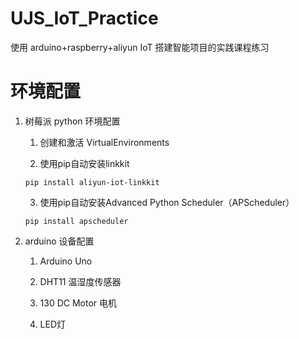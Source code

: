 # UJS_IoT_Practice
使用 arduino+raspberry+aliyun IoT 搭建智能项目的实践课程练习

# 环境配置
1. 树莓派 python 环境配置
    1. 创建和激活 VirtualEnvironments
    
    2. 使用pip自动安装linkkit
    ```
    pip install aliyun-iot-linkkit
    ```
   
    3. 使用pip自动安装Advanced Python Scheduler（APScheduler）
    ```
    pip install apscheduler
    ```
   
2. arduino 设备配置
    
    1. Arduino Uno
    
    2. DHT11 温湿度传感器
    
    3. 130 DC Motor 电机
    
    4. LED灯
